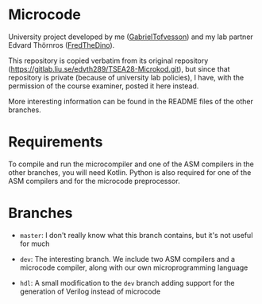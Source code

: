 # Microcode
University project developed by me ([GabrielTofvesson](https://github.com/GabrielTofvesson)) and my
lab partner Edvard Thörnros ([FredTheDino](https://github.com/FredTheDino)).

This repository is copied verbatim from its original repository (https://gitlab.liu.se/edvth289/TSEA28-Microkod.git),
but since that repository is private (because of university lab policies), I have, with the permission of the
course examiner, posted it here instead.

More interesting information can be found in the README files of the other branches.


# Requirements
To compile and run the microcompiler and one of the ASM compilers in the other branches, you will need Kotlin.
Python is also required for one of the ASM compilers and for the microcode preprocessor.

# Branches

* `master`: I don't really know what this branch contains, but it's not useful for much

* `dev`: The interesting branch. We include two ASM compilers and a microcode compiler, along with our own microprogramming language

* `hdl`: A small modification to the `dev` branch adding support for the generation of Verilog instead of microcode
